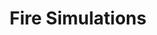 ---
title: Fire Simulations
permalink: /fire-simulations/
redirect_from:
    - /fire-sim/
    - /firesim/
    - /fs/
redirect_to: https://discord.gg/kSecRAf55G
---